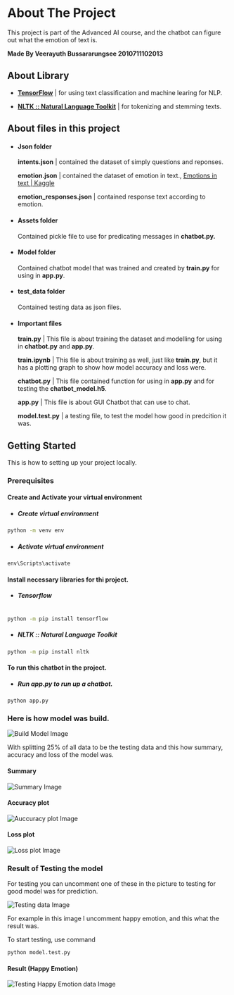 # About The Project

This project is part of the Advanced AI course, and the chatbot can figure out what the emotion of text is.

**Made By Veerayuth Bussararungsee 2010711102013**

## About Library

-   [**TensorFlow**](https://www.tensorflow.org/) | for using text classification and machine learing for NLP.

-   [**NLTK :: Natural Language Toolkit**](https://www.nltk.org/) | for tokenizing and stemming texts.

## About files in this project

-   #### Json folder

    **intents.json** | contained the dataset of simply questions and reponses.

    **emotion.json** | contained the dataset of emotion in text., [Emotions in text | Kaggle](https://www.kaggle.com/datasets/ishantjuyal/emotions-in-text?resource=download)

    **emotion_responses.json** | contained response text according to emotion.

-   #### Assets folder

    Contained pickle file to use for predicating messages in **chatbot.py.**

-   #### Model folder

    Contained chatbot model that was trained and created by **train.py** for using in **app.py**.

-   #### test_data folder

    Contained testing data as json files.

-   #### Important files

    **train.py** | This file is about training the dataset and modelling for using in **chatbot.py** and **app.py**.

    **train.ipynb** | This file is about training as well, just like **train.py**, but it has a plotting graph to show how model accuracy and loss were.

    **chatbot.py** | This file contained function for using in **app.py** and for testing the **chatbot_model.h5**.

    **app.py** | This file is about GUI Chatbot that can use to chat.

    **model.test.py** | a testing file, to test the model how good in predcition it was.

## Getting Started

This is how to setting up your project locally.

### Prerequisites

#### Create and Activate your virtual environment

-   ##### Create virtual environment

```cmd
python -m venv env
```

-   ##### Activate virtual environment

```cmd
env\Scripts\activate
```

#### Install necessary libraries for thi project.

-   ##### Tensorflow

```cmd

python -m pip install tensorflow
```

-   ##### NLTK :: Natural Language Toolkit

```cmd
python -m pip install nltk
```

#### To run this chatbot in the project.

-   ##### Run app.py to run up a chatbot.

```
python app.py
```

### Here is how model was build.

![Build Model Image](/assets\mb_images\model.png)

With splitting 25% of all data to be the testing data
and this how summary, accuracy and loss of the model was.

#### Summary

![Summary Image](/assets\mb_images\summary.png)

#### Accuracy plot

![Auccuracy plot Image](/assets\mb_images\accuracy.png)

#### Loss plot

![Loss plot Image](/assets\mb_images\loss.png)

### Result of Testing the model

For testing you can uncomment one of these in the picture to testing for good model was for prediction.

![Testing data Image](/assets\mb_images\testing_data.png)

For example in this image I uncomment happy emotion, and this what the result was.

To start testing, use command

```cmd
python model.test.py
```

#### Result (Happy Emotion)

![Testing Happy Emotion data Image](/assets\mb_images\happy_emotion_testing_result.png)
